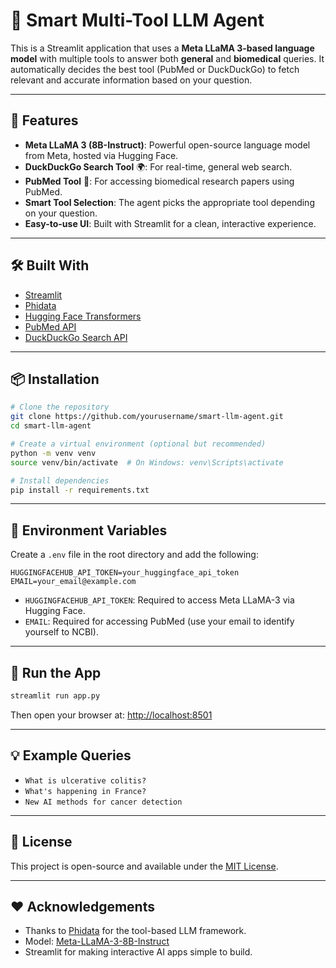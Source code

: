 # 🧠 Smart Multi-Tool LLM Agent

This is a Streamlit application that uses a **Meta LLaMA 3-based language model** with multiple tools to answer both **general** and **biomedical** queries. It automatically decides the best tool (PubMed or DuckDuckGo) to fetch relevant and accurate information based on your question.

---

## 🚀 Features

* **Meta LLaMA 3 (8B-Instruct)**: Powerful open-source language model from Meta, hosted via Hugging Face.
* **DuckDuckGo Search Tool** 🌍: For real-time, general web search.
* **PubMed Tool** 🧬: For accessing biomedical research papers using PubMed.
* **Smart Tool Selection**: The agent picks the appropriate tool depending on your question.
* **Easy-to-use UI**: Built with Streamlit for a clean, interactive experience.

---

## 🛠️ Built With

* [Streamlit](https://streamlit.io/)
* [Phidata](https://github.com/phidatahq/phidata)
* [Hugging Face Transformers](https://huggingface.co/)
* [PubMed API](https://pubmed.ncbi.nlm.nih.gov/)
* [DuckDuckGo Search API](https://duckduckgo.com/)

---

## 📦 Installation

```bash
# Clone the repository
git clone https://github.com/yourusername/smart-llm-agent.git
cd smart-llm-agent

# Create a virtual environment (optional but recommended)
python -m venv venv
source venv/bin/activate  # On Windows: venv\Scripts\activate

# Install dependencies
pip install -r requirements.txt
```

---

## 🔐 Environment Variables

Create a `.env` file in the root directory and add the following:

```env
HUGGINGFACEHUB_API_TOKEN=your_huggingface_api_token
EMAIL=your_email@example.com
```

* `HUGGINGFACEHUB_API_TOKEN`: Required to access Meta LLaMA-3 via Hugging Face.
* `EMAIL`: Required for accessing PubMed (use your email to identify yourself to NCBI).

---

## 🚦 Run the App

```bash
streamlit run app.py
```

Then open your browser at: [http://localhost:8501](http://localhost:8501)

---

## 💡 Example Queries

* `What is ulcerative colitis?`
* `What's happening in France?`
* `New AI methods for cancer detection`

---

## 📄 License

This project is open-source and available under the [MIT License](LICENSE).

---

## ❤️ Acknowledgements

* Thanks to [Phidata](https://github.com/phidatahq/phidata) for the tool-based LLM framework.
* Model: [Meta-LLaMA-3-8B-Instruct](https://huggingface.co/meta-llama/Meta-Llama-3-8B-Instruct)
* Streamlit for making interactive AI apps simple to build.

